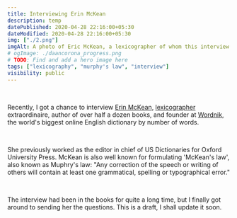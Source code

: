 ```yaml
---
title: Interviewing Erin McKean
description: temp
datePublished: 2020-04-28 22:16:00+05:30
dateModified: 2020-04-28 22:16:00+05:30
img: ["./2.png"]
imgAlt: A photo of Eric McKean, a lexicographer of whom this interview was taken.
# ogImage: ./daancorona_progress.png
# TODO: Find and add a hero image here
tags: ["lexicography", "murphy's law", "interview"]
visibility: public
---
```


<br>

Recently, I got a chance to interview [Erin McKean](https://www.ted.com/talks/erin_mckean_go_ahead_make_up_new_words/reading-list?referrer=playlist-how_language_changes_over_time), [lexicographer](https://en.wikipedia.org/wiki/Erin_McKean) extraordinaire, author of over half a dozen books, and founder at [Wordnik](https://www.wordnik.com/), the world's biggest online English dictionary by number of words. 

<br>

She previously worked as the editor in chief of US Dictionaries for Oxford University Press. McKean is also well known for formulating 'McKean's law', also known as Muphry's law: "Any correction of the speech or writing of others will contain at least one grammatical, spelling or typographical error."   

<br>

The interview had been in the books for quite a long time, but I finally got around to sending her the questions. This is a draft, I shall update it soon.  

